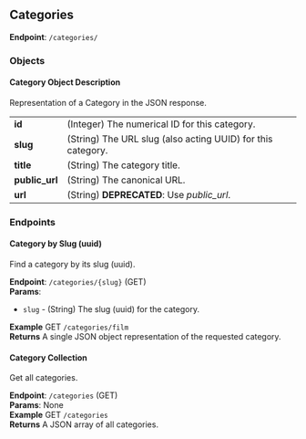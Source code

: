 ## Categories ##
**Endpoint**: `/categories/`

### Objects ###

#### Category Object Description ####
Representation of a Category in the JSON response.

<table>
  <tr>
    <td><strong>id</strong></td>
    <td>(Integer) The numerical ID for this category.</td>
  </tr>

  <tr>
    <td><strong>slug</strong></td>
    <td>(String) The URL slug (also acting UUID) for this category.</td>
  </tr>

  <tr>
    <td><strong>title</strong></td>
    <td>(String) The category title.</td>
  </tr>

  <tr>
    <td><strong>public_url</strong></td>
    <td>(String) The canonical URL.</td>
  </tr>

  <tr>
    <td><strong>url</strong></td>
    <td>(String) <strong>DEPRECATED</strong>: Use <em>public_url</em>.</td>
  </tr>
</table>

### Endpoints ###

#### Category by Slug (uuid) ####
Find a category by its slug (uuid).

**Endpoint**: `/categories/{slug}` (GET)  
**Params**: 
* `slug` - (String) The slug (uuid) for the category.

**Example** GET `/categories/film`  
**Returns** A single JSON object representation of the requested category.

#### Category Collection ####
Get all categories.

**Endpoint**: `/categories` (GET)  
**Params**: None  
**Example** GET `/categories`  
**Returns** A JSON array of all categories.
